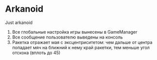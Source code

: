 # Arkanoid
 Just arkanoid
 
 1. Все глобальные настройка игры вынесены в GameManager
 2. Все сообщение пользователю выведены на консоль
 3. Ракетка отражает мая с эксцентриситетом: чем дальше от центра попадает мяч на ближний к нему край ракетки, тем меньше угол отскока (вплоть до 45)
